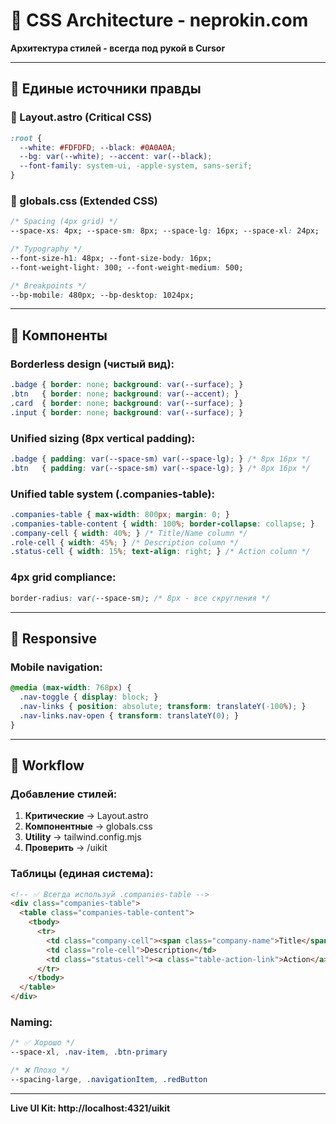 # 🎨 CSS Architecture - neprokin.com

**Архитектура стилей - всегда под рукой в Cursor**

---

## 🎯 Единые источники правды

### **🚀 Layout.astro (Critical CSS)**
```css
:root {
  --white: #FDFDFD; --black: #0A0A0A;
  --bg: var(--white); --accent: var(--black);
  --font-family: system-ui, -apple-system, sans-serif;
}
```

### **📐 globals.css (Extended CSS)**
```css
/* Spacing (4px grid) */
--space-xs: 4px; --space-sm: 8px; --space-lg: 16px; --space-xl: 24px;

/* Typography */
--font-size-h1: 48px; --font-size-body: 16px;
--font-weight-light: 300; --font-weight-medium: 500;

/* Breakpoints */
--bp-mobile: 480px; --bp-desktop: 1024px;
```

---

## 🧩 Компоненты

### **Borderless design (чистый вид):**
```css
.badge { border: none; background: var(--surface); }
.btn   { border: none; background: var(--accent); }
.card  { border: none; background: var(--surface); }
.input { border: none; background: var(--surface); }
```

### **Unified sizing (8px vertical padding):**
```css
.badge { padding: var(--space-sm) var(--space-lg); } /* 8px 16px */
.btn   { padding: var(--space-sm) var(--space-lg); } /* 8px 16px */
```

### **Unified table system (.companies-table):**
```css
.companies-table { max-width: 800px; margin: 0; }
.companies-table-content { width: 100%; border-collapse: collapse; }
.company-cell { width: 40%; } /* Title/Name column */
.role-cell { width: 45%; } /* Description column */
.status-cell { width: 15%; text-align: right; } /* Action column */
```

### **4px grid compliance:**
```css
border-radius: var(--space-sm); /* 8px - все скругления */
```

---

## 📱 Responsive

### **Mobile navigation:**
```css
@media (max-width: 768px) {
  .nav-toggle { display: block; }
  .nav-links { position: absolute; transform: translateY(-100%); }
  .nav-links.nav-open { transform: translateY(0); }
}
```

---

## 🔧 Workflow

### **Добавление стилей:**
1. **Критические** → Layout.astro
2. **Компонентные** → globals.css  
3. **Utility** → tailwind.config.mjs
4. **Проверить** → /uikit

### **Таблицы (единая система):**
```html
<!-- ✅ Всегда используй .companies-table -->
<div class="companies-table">
  <table class="companies-table-content">
    <tbody>
      <tr>
        <td class="company-cell"><span class="company-name">Title</span></td>
        <td class="role-cell">Description</td>
        <td class="status-cell"><a class="table-action-link">Action</a></td>
      </tr>
    </tbody>
  </table>
</div>
```

### **Naming:**
```css
/* ✅ Хорошо */
--space-xl, .nav-item, .btn-primary

/* ❌ Плохо */  
--spacing-large, .navigationItem, .redButton
```

---

**Live UI Kit: http://localhost:4321/uikit**
